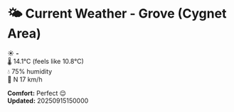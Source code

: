 # 🌤️ Current Weather - Grove (Cygnet Area)

☀️ **-**  
🌡️ 14.1°C (feels like 10.8°C)  
💧 75% humidity  
💨 N 17 km/h  

**Comfort:** Perfect 😌  
**Updated:** 20250915150000
